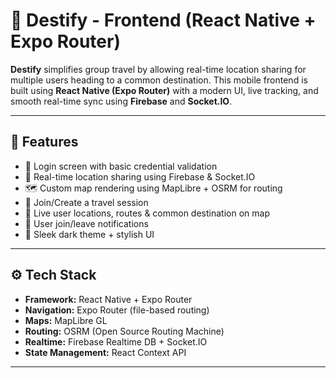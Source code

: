 # 📱 Destify - Frontend (React Native + Expo Router)

**Destify** simplifies group travel by allowing real-time location sharing for multiple users heading to a common destination. This mobile frontend is built using **React Native (Expo Router)** with a modern UI, live tracking, and smooth real-time sync using **Firebase** and **Socket.IO**.

---

## 🚀 Features

- 🔐 Login screen with basic credential validation  
- 📍 Real-time location sharing using Firebase & Socket.IO  
- 🗺️ Custom map rendering using MapLibre + OSRM for routing  
- 👥 Join/Create a travel session  
- 🧭 Live user locations, routes & common destination on map  
- 🔔 User join/leave notifications  
- 🌙 Sleek dark theme + stylish UI  

---

## ⚙️ Tech Stack

- **Framework:** React Native + Expo Router  
- **Navigation:** Expo Router (file-based routing)  
- **Maps:** MapLibre GL  
- **Routing:** OSRM (Open Source Routing Machine)  
- **Realtime:** Firebase Realtime DB + Socket.IO  
- **State Management:** React Context API  

---
